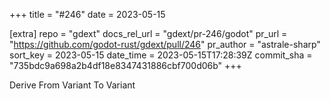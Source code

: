 +++
title = "#246"
date = 2023-05-15

[extra]
repo = "gdext"
docs_rel_url = "gdext/pr-246/godot"
pr_url = "https://github.com/godot-rust/gdext/pull/246"
pr_author = "astrale-sharp"
sort_key = 2023-05-15
date_time = 2023-05-15T17:28:39Z
commit_sha = "735bdc9a698a2b4df18e8347431886cbf700d06b"
+++

Derive From Variant To Variant
